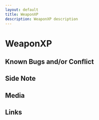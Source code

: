 ```yaml
---
layout: default
title: WeaponXP
description: WeaponXP description
---
```


# WeaponXP 

## Known Bugs and/or Conflict

## Side Note

## Media

## Links
